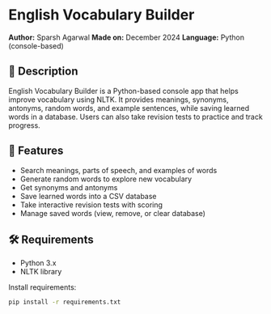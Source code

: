 # English Vocabulary Builder

**Author:** Sparsh Agarwal
**Made on:** December 2024
**Language:** Python (console-based)

## 📖 Description

English Vocabulary Builder is a Python-based console app that helps improve vocabulary using NLTK.
It provides meanings, synonyms, antonyms, random words, and example sentences, while saving learned words in a database.
Users can also take revision tests to practice and track progress.

## 🚀 Features

- Search meanings, parts of speech, and examples of words
- Generate random words to explore new vocabulary
- Get synonyms and antonyms
- Save learned words into a CSV database
- Take interactive revision tests with scoring
- Manage saved words (view, remove, or clear database)

## 🛠️ Requirements

- Python 3.x
- NLTK library

Install requirements:

```bash
pip install -r requirements.txt
```
